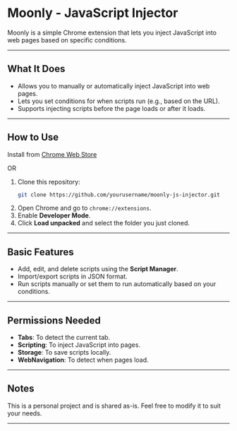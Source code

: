 # **Moonly - JavaScript Injector**

Moonly is a simple Chrome extension that lets you inject JavaScript into web pages based on specific conditions.

---

## **What It Does**

- Allows you to manually or automatically inject JavaScript into web pages.
- Lets you set conditions for when scripts run (e.g., based on the URL).
- Supports injecting scripts before the page loads or after it loads.

---

## **How to Use**

Install from [Chrome Web Store](https://chromewebstore.google.com/detail/moonly-javascript-injecto/ojifbchickiodflpjdgpafeljoiifkpn?pli=1) 

OR

1. Clone this repository:
   ```bash
   git clone https://github.com/yourusername/moonly-js-injector.git
   ```
2. Open Chrome and go to `chrome://extensions`.
3. Enable **Developer Mode**.
4. Click **Load unpacked** and select the folder you just cloned.

---

## **Basic Features**

- Add, edit, and delete scripts using the **Script Manager**.
- Import/export scripts in JSON format.
- Run scripts manually or set them to run automatically based on your conditions.

---

## **Permissions Needed**

- **Tabs**: To detect the current tab.
- **Scripting**: To inject JavaScript into pages.
- **Storage**: To save scripts locally.
- **WebNavigation**: To detect when pages load.

---

## **Notes**

This is a personal project and is shared as-is. Feel free to modify it to suit your needs.

---
